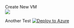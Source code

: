 Create New VM <br>
<a href="https://portal.azure.com/#create/Microsoft.Template/uri/https%3A%2F%2Fraw.githubusercontent.com%2FKeeganWalsh%2FPowerDump%2Fmaster%2FAzure%2FTemplates%2FNew-VM%2Fazuredeploy.json&ptmpl=https%3A%2F%2Fraw.githubusercontent.com%2FKeeganWalsh%2FPowerDump%2Fmaster%2FAzure%2FTemplates%2FNew-VM%2FNew-VMParameters.json" target="_blank">
    <img src="http://azuredeploy.net/deploybutton.png"/>
</a>

Another Test
[![Deploy to Azure](http://azuredeploy.net/deploybutton.svg)](https://github.com/KeeganWalsh/PowerDump/blob/master/Azure/Templates/New-VM/azuredeploy.json?ptmpl=https://github.com/KeeganWalsh/PowerDump/blob/master/Azure/Templates/New-VM/New-VMParameters.json)
